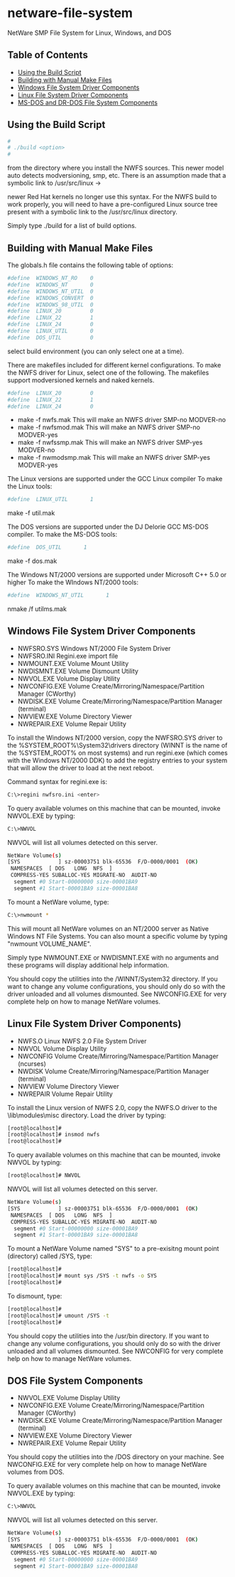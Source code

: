 
# netware-file-system 

NetWare SMP File System for Linux, Windows, and DOS

## Table of Contents 
- [Using the Build Script](using-the-build-script)
- [Building with Manual Make Files](building-with-manual-make-files)
- [Windows File System Driver Components](windows-file-system-driver-components)
- [Linux File System Driver Components](linux-file-system-driver-components)
- [MS-DOS and DR-DOS File System Components](dos-file-system-components)

## Using the Build Script

```sh
#
# ./build <option>
#
```

from the directory where you install the NWFS sources.  This 
newer model auto detects modversioning, smp, etc.  There is 
an assumption made that a symbolic link to /usr/src/linux ->

newer Red Hat kernels no longer use this syntax.  For the 
NWFS build to work properly, you will need to have a 
pre-configured Linux source tree present with a symbolic 
link to the /usr/src/linux directory.

Simply type ./build for a list of build options.

 
## Building with Manual Make Files

The globals.h file contains the following table of options:

```sh
#define  WINDOWS_NT_RO    0
#define  WINDOWS_NT       0
#define  WINDOWS_NT_UTIL  0
#define  WINDOWS_CONVERT  0
#define  WINDOWS_98_UTIL  0
#define  LINUX_20         0
#define  LINUX_22         1
#define  LINUX_24         0
#define  LINUX_UTIL       0
#define  DOS_UTIL         0
```

select build environment (you can only select one at a time).  

There are makefiles included for different kernel configurations.  To
make the NWFS driver for Linux, select one of the following.  The
makefiles support modversioned kernels and naked kernels.

```sh
#define  LINUX_20         0
#define  LINUX_22         1
#define  LINUX_24         0
```
- make -f nwfs.mak         This will make an NWFS driver SMP-no  MODVER-no
- make -f nwfsmod.mak      This will make an NWFS driver SMP-no  MODVER-yes
- make -f nwfssmp.mak      This will make an NWFS driver SMP-yes MODVER-no
- make -f nwmodsmp.mak     This will make an NWFS driver SMP-yes MODVER-yes

The Linux versions are supported under the GCC Linux compiler
To make the Linux tools:
```sh
#define  LINUX_UTIL       1
```
make -f util.mak

The DOS versions are supported under the DJ Delorie GCC MS-DOS compiler.
To make the MS-DOS tools:
```sh
#define  DOS_UTIL       1
```
make -f dos.mak

The Windows NT/2000 versions are supported under Microsoft C++ 5.0 or higher
To make the WIndows NT/2000 tools:
```sh
#define  WINDOWS_NT_UTIL       1
```
nmake /f utilms.mak

## Windows File System Driver Components

- NWFSRO.SYS     Windows NT/2000 File System Driver
- NWFSRO.INI     Regini.exe import file
- NWMOUNT.EXE    Volume Mount Utility
- NWDISMNT.EXE   Volume Dismount Utility
- NWVOL.EXE      Volume Display Utility
- NWCONFIG.EXE   Volume Create/Mirroring/Namespace/Partition Manager (CWorthy)
- NWDISK.EXE     Volume Create/Mirroring/Namespace/Partition Manager (terminal)
- NWVIEW.EXE     Volume Directory Viewer
- NWREPAIR.EXE   Volume Repair Utility

To install the Windows NT/2000 version, copy the NWFSRO.SYS driver
to the \%SYSTEM_ROOT%\System32\drivers directory (WINNT is the name of
the %SYSTEM_ROOT% on most systems) and run regini.exe (which comes with
the Windows NT/2000 DDK) to add the registry entries to your system
that will allow the driver to load at the next reboot.

Command syntax for regini.exe is:
```sh
C:\>regini nwfsro.ini <enter>
```
To query available volumes on this machine that can be mounted, invoke
NWVOL.EXE by typing:
```sh
C:\>NWVOL
```
NWVOL will list all volumes detected on this server.
```sh
NetWare Volume(s)
[SYS            ] sz-00003751 blk-65536  F/D-0000/0001  (OK)
 NAMESPACES  [ DOS   LONG  NFS  ]
 COMPRESS-YES SUBALLOC-YES MIGRATE-NO  AUDIT-NO
  segment #0 Start-00000000 size-00001BA9
  segment #1 Start-00001BA9 size-00001BA8
```
To mount a NetWare volume, type:
```sh
C:\>nwmount *
```
This will mount all NetWare volumes on an NT/2000 server as Native Windows
NT File Systems.  You can also mount a specific volume by typing "nwmount
VOLUME_NAME".

Simply type NWMOUNT.EXE or NWDISMNT.EXE with no arguments and these
programs will display additional help information.  

You should copy the utilities into the /WINNT/System32 directory.  If
you want to change any volume configurations, you should only do so
with the driver unloaded and all volumes dismounted.  See NWCONFIG.EXE
for very complete help on how to manage NetWare volumes.


## Linux File System Driver Components)

- NWFS.O         Linux NWFS 2.0 File System Driver
- NWVOL          Volume Display Utility
- NWCONFIG       Volume Create/Mirroring/Namespace/Partition Manager (ncurses)
- NWDISK         Volume Create/Mirroring/Namespace/Partition Manager (terminal)
- NWVIEW         Volume Directory Viewer
- NWREPAIR       Volume Repair Utility

To install the Linux version of NWFS 2.0, copy the NWFS.O driver
to the \lib\modules\misc directory.  Load the driver by typing:
```sh
[root@localhost]#
[root@localhost]# insmod nwfs
[root@localhost]#
```
To query available volumes on this machine that can be mounted, invoke
NWVOL by typing:
```sh
[root@localhost]# NWVOL
```
NWVOL will list all volumes detected on this server.
```sh
NetWare Volume(s)
[SYS            ] sz-00003751 blk-65536  F/D-0000/0001  (OK)
 NAMESPACES  [ DOS   LONG  NFS  ]
 COMPRESS-YES SUBALLOC-YES MIGRATE-NO  AUDIT-NO
  segment #0 Start-00000000 size-00001BA9
  segment #1 Start-00001BA9 size-00001BA8
```

To mount a NetWare Volume named "SYS" to a pre-exisitng mount point
(directory) called /SYS, type:
```sh
[root@localhost]#
[root@localhost]# mount sys /SYS -t nwfs -o SYS
[root@localhost]#
```
To dismount, type:
```sh
[root@localhost]#
[root@localhost]# umount /SYS -t
[root@localhost]#
```
You should copy the utilities into the /usr/bin directory.  If you want to
change any volume configurations, you should only do so with the driver
unloaded and all volumes dismounted.  See NWCONFIG
for very complete help on how to manage NetWare volumes.


## DOS File System Components

- NWVOL.EXE      Volume Display Utility
- NWCONFIG.EXE   Volume Create/Mirroring/Namespace/Partition Manager (CWorthy)
- NWDISK.EXE     Volume Create/Mirroring/Namespace/Partition Manager (terminal)
- NWVIEW.EXE     Volume Directory Viewer
- NWREPAIR.EXE   Volume Repair Utility

You should copy the utilities into the /DOS directory on your machine.
See NWCONFIG.EXE for very complete help on how to manage NetWare volumes
from DOS.

To query available volumes on this machine that can be mounted, invoke
NWVOL.EXE by typing:
```sh
C:\>NWVOL
```
NWVOL will list all volumes detected on this server.
```sh
NetWare Volume(s)
[SYS            ] sz-00003751 blk-65536  F/D-0000/0001  (OK)
 NAMESPACES  [ DOS   LONG  NFS  ]
 COMPRESS-YES SUBALLOC-YES MIGRATE-NO  AUDIT-NO
  segment #0 Start-00000000 size-00001BA9
  segment #1 Start-00001BA9 size-00001BA8
```
